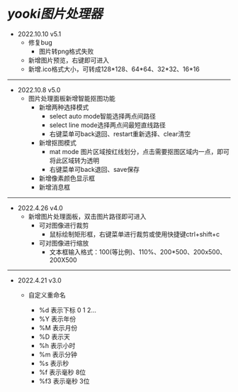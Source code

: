 # *yooki图片处理器*

+ 2022.10.10 v5.1
  + 修复bug
    + 图片转png格式失败
  + 新增图片预览，右键即可进入
  + 新增.ico格式大小，可转成128\*128、64\*64、32\*32、16\*16

---

+ 2022.10.8 v5.0
  + 图片处理面板新增智能抠图功能
    + 新增两种选择模式
      + select auto mode智能选择两点间路径
      + select line mode选择两点间最短直线路径
      + 右键菜单可back退回、restart重新选择、clear清空
    + 新增抠图模式
      + mat mode 图片区域按红线划分，点击需要抠图区域内一点，即可将此区域转为透明
      + 右键菜单可back退回、save保存
    + 新增像素颜色显示框
    + 新增消息框

---

+ 2022.4.26 v4.0
  + 新增图片处理面板，双击图片路径即可进入
    + 可对图像进行裁剪
      + 鼠标绘制矩形框，右键菜单进行裁剪或使用快捷键ctrl+shift+c
    + 可对图像进行缩放
      + 文本框输入格式：100(等比例)、110%、200\*500、200x500、200X500

---

+ 2022.4.21 v3.0
  + 自定义重命名

    + %d 表示下标 0 1 2...
    + %Y 表示年份
    + %M 表示月份
    + %D 表示天
    + %h 表示小时
    + %m 表示分钟
    + %s 表示秒
    + %f 表示毫秒 8位
    + %f3 表示毫秒 3位

